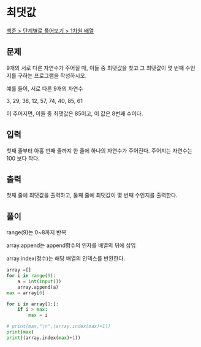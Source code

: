 # 최댓값

[백준 > 단계별로 풀어보기 > 1차원 배열](https://www.acmicpc.net/problem/2562)

## 문제

9개의 서로 다른 자연수가 주어질 때, 이들 중 최댓값을 찾고 그 최댓값이 몇 번째 수인지를 구하는 프로그램을 작성하시오.

예를 들어, 서로 다른 9개의 자연수

3, 29, 38, 12, 57, 74, 40, 85, 61

이 주어지면, 이들 중 최댓값은 85이고, 이 값은 8번째 수이다.

## 입력

첫째 줄부터 아홉 번째 줄까지 한 줄에 하나의 자연수가 주어진다. 주어지는 자연수는 100 보다 작다.

## 출력

첫째 줄에 최댓값을 출력하고, 둘째 줄에 최댓값이 몇 번째 수인지를 출력한다.

## 풀이

range(9)는 0~8까지 반복

array.append는 append함수의 인자를 배열의 뒤에 삽입

array.index(정수)는 해당 배열의 인덱스를 반환한다.

```python
array =[]
for i in range(9):
    a = int(input())
    array.append(a)
max = array[0]

for i in array[1:]:
    if i > max:
        max = i

# print(max,"\n",(array.index(max)+1))
print(max)
print((array.index(max)+1))
```
